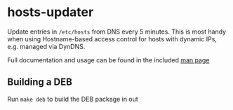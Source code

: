 # hosts-updater


Update entries in `/etc/hosts` from DNS every 5 minutes. This is most handy when using Hostname-based access control for hosts with dynamic IPs, e.g. managed via DynDNS.

Full documentation and usage can be found in the included [man page](hosts-updater.1.ronn)

## Building a DEB


Run `make deb` to build the DEB package in out
